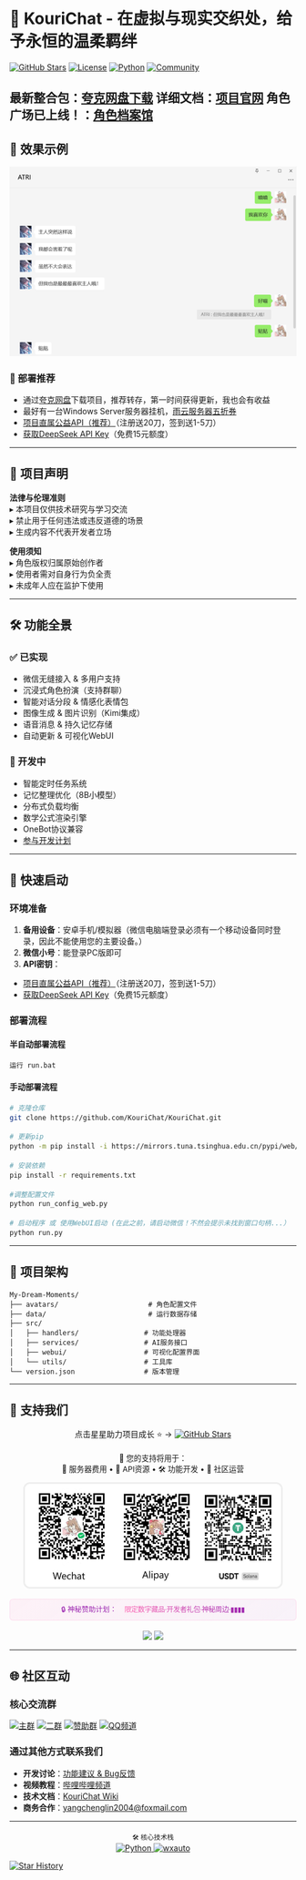 # 🌸 KouriChat - 在虚拟与现实交织处，给予永恒的温柔羁绊

  [![GitHub Stars](https://img.shields.io/github/stars/KouriChat/KouriChat?style=for-the-badge&logo=starship&color=ff69b4)](https://github.com/KouriChat/KouriChat/stargazers)
  [![License](https://img.shields.io/badge/license-MIT-informational?style=for-the-badge)](LICENSE)
  [![Python](https://img.shields.io/badge/Python-3.11_➔_3.12-3776AB?style=for-the-badge&logo=python&logoColor=white&labelColor=2B5B84)](https://www.python.org/downloads/)
  [![Community](https://img.shields.io/badge/QQ群-715616260-12B7F3?style=for-the-badge&logo=tencentqq)](https://jq.qq.com/?_wv=1027&k=5z4Q0i7o)


**最新整合包**：[夸克网盘下载](https://pan.quark.cn/s/c55dd13218ea)
**详细文档**：[项目官网](https://kourichat.com/docs/)
**角色广场已上线！**：[角色档案馆](https://avatars.kourichat.com/#/archive)
---

## 🌟 效果示例

<div align="center">
  <img src="data/images/img/demo.png" width="600" alt="演示效果">
</div>

### 🚀 部署推荐
- 通过[夸克网盘](https://pan.quark.cn/s/c55dd13218ea)下载项目，推荐转存，第一时间获得更新，我也会有收益
- 最好有一台Windows Server服务器挂机，[雨云服务器五折券](https://www.rainyun.com/MzE0MTU=_)
- [项目直属公益API（推荐）](https://api.kourichat.com/)（注册送20刀，签到送1-5刀）
- [获取DeepSeek API Key](https://cloud.siliconflow.cn/i/aQXU6eC5)（免费15元额度）

---

## 📜 项目声明
 **法律与伦理准则**  
 ▸ 本项目仅供技术研究与学习交流  
 ▸ 禁止用于任何违法或违反道德的场景  
 ▸ 生成内容不代表开发者立场  
  
 **使用须知**  
 ▸ 角色版权归属原始创作者  
 ▸ 使用者需对自身行为负全责  
 ▸ 未成年人应在监护下使用  

---

## 🛠️ 功能全景

### ✅ 已实现
- 微信无缝接入 & 多用户支持
- 沉浸式角色扮演（支持群聊）
- 智能对话分段 & 情感化表情包
- 图像生成 & 图片识别（Kimi集成）
- 语音消息 & 持久记忆存储
- 自动更新 & 可视化WebUI

### 🚧 开发中
- 智能定时任务系统
- 记忆整理优化（8B小模型）
- 分布式负载均衡
- 数学公式渲染引擎
- OneBot协议兼容
- [参与开发计划](https://jq.qq.com/?_wv=1027&k=5z4Q0i7o)

---

## 🚀 快速启动

### 环境准备
1. **备用设备**：安卓手机/模拟器（微信电脑端登录必须有一个移动设备同时登录，因此不能使用您的主要设备。）
2. **微信小号**：能登录PC版即可
3. **API密钥**：
- [项目直属公益API（推荐）](https://api.kourichat.com/)（注册送20刀，签到送1-5刀）
- [获取DeepSeek API Key](https://cloud.siliconflow.cn/i/aQXU6eC5)（免费15元额度）

### 部署流程
#### 半自动部署流程
```bash
运行 run.bat
```
#### 手动部署流程
```bash
# 克隆仓库
git clone https://github.com/KouriChat/KouriChat.git

# 更新pip
python -m pip install -i https://mirrors.tuna.tsinghua.edu.cn/pypi/web/simple --upgrade pip

# 安装依赖
pip install -r requirements.txt

#调整配置文件
python run_config_web.py

# 启动程序 或 使用WebUI启动 (在此之前，请启动微信！不然会提示未找到窗口句柄...）
python run.py
```

---

## 🧩 项目架构

```
My-Dream-Moments/
├── avatars/                      # 角色配置文件
├── data/                         # 运行数据存储
├── src/
│   ├── handlers/                # 功能处理器
│   ├── services/                # AI服务接口
│   ├── webui/                   # 可视化配置界面
│   └── utils/                   # 工具库
└── version.json                 # 版本管理
```

---

## 💖 支持我们
<div align="center">
  <!-- 项目星标 -->
  <p>点击星星助力项目成长 ⭐️ → 
    <a href="https://github.com/KouriChat/KouriChat">
      <img src="https://img.shields.io/github/stars/KouriChat/KouriChat?color=ff69b4&style=flat-square" alt="GitHub Stars">
    </a>
  </p>

  <!-- 资金用途 -->
  <p style="margin:18px 0 10px; font-size:0.95em">
    🎯 您的支持将用于：<br>
    🚀 服务器费用 • 🌸 API资源 • 🛠️ 功能开发 • 💌 社区运营
  </p>

  <!-- 赞助二维码 -->
 <img src="data/images/img/qrcode.jpg" width="450" alt="支持二维码" style="border:3px solid #eee; border-radius:12px">

  <!-- 神秘计划模块 -->
  <div style="font-size:0.88em; line-height:1.3; max-width:540px; margin:15px auto;
              background: linear-gradient(145deg, rgba(255,105,180,0.08), rgba(156,39,176,0.05));
              padding:10px 15px; border-radius:6px; border:1px solid rgba(255,105,180,0.15)">
    <span style="color: #9c27b0">🔒 神秘赞助计划：</span>
    <span style="margin-left:6px; letter-spacing:-0.5px">
      <i class="fa fa-lock" style="color: #ff4081; margin-right:4px"></i>
      <span style="background: linear-gradient(45deg, #ff69b4, #9c27b0); -webkit-background-clip: text; color: transparent">
        限定数字藏品·开发者礼包·神秘周边·▮▮▮▮
      </span>
    </span>
  </div>

  <!-- 动态徽章 -->
  <div style="margin:18px 0 8px">
    <img src="https://img.shields.io/badge/已解锁成就-▮▮▮▮▮▮-ff69b4?style=flat-square&logo=starship">
    <img src="https://img.shields.io/badge/特别鸣谢-▮▮▮▮▮▮-9c27b0?style=flat-square&logo=heart">
  </div>
</div>

---

## 🌐 社区互动

### 核心交流群
[![主群](https://img.shields.io/badge/✨_主群-715616260-4FC3F7?style=for-the-badge&logo=tencentqq&logoColor=white&labelColor=006699)](https://jq.qq.com/?_wv=1027&k=5z4Q0i7o)
[![二群](https://img.shields.io/badge/🎮_二群-1031640399-76D7C4?style=for-the-badge&logo=tencentqq&logoColor=white&labelColor=00897B)](https://jq.qq.com/?_wv=1027&k=5z4Q0i7o)
[![赞助群](https://img.shields.io/badge/💰_赞助群-953908612-FFEA00?style=for-the-badge&logo=tencentqq&logoColor=333&labelColor=FFD600)](https://jq.qq.com/?_wv=1027&k=5z4Q0i7o)
[![QQ频道](https://img.shields.io/badge/📢_QQ频道-和Ai恋爱吧-B2EBF2?style=for-the-badge&logo=tencentqq&logoColor=white&labelColor=00B8D4)](https://pd.qq.com/s/4zthl285m)

### 通过其他方式联系我们
- **开发讨论**：[功能建议 & Bug反馈](https://jq.qq.com/?_wv=1027&k=5z4Q0i7o)
- **视频教程**：[哔哩哔哩频道](https://space.bilibili.com/209397245)
- **技术文档**：[KouriChat Wiki](https://kourichat.com/docs.html)
- **商务合作**：[yangchenglin2004@foxmail.com](mailto:yangchenglin2004@foxmail.com)

---

<div align="center">
  <sub>🛠️ 核心技术栈</sub>
  <br>
  <a href="https://www.python.org/" target="_blank">
    <img src="https://img.shields.io/badge/Python-3.11_➔_3.12-0073B7?logo=python&logoColor=white" alt="Python">
  </a>
  <a href="https://github.com/cluic/wxauto" target="_blank">
    <img src="https://img.shields.io/badge/wxauto-自动化框架-0099E5?logo=wechat&logoColor=white" alt="wxauto">
  </a>

</div>

[![Star History](https://api.star-history.com/svg?repos=KouriChat/KouriChat&type=Timeline)](https://star-history.com/#KouriChat/KouriChat)
